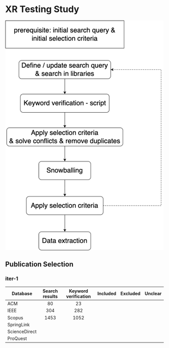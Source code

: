 # XR Testing Study

![Image](./flowchart.png)

## Publication Selection

### iter-1

| Database      | Search results | Keyword verification | Included | Excluded | Unclear |
| ------------- | :------------: | :------------------: | :------: | :------: | :-----: |
| ACM           |       80       |          23          |          |          |         |
| IEEE          |      304       |         282          |          |          |         |
| Scopus        |      1453      |         1052         |          |          |         |
| SpringLink    |                |                      |          |          |         |
| ScienceDirect |                |                      |          |          |         |
| ProQuest      |                |                      |          |          |         |

